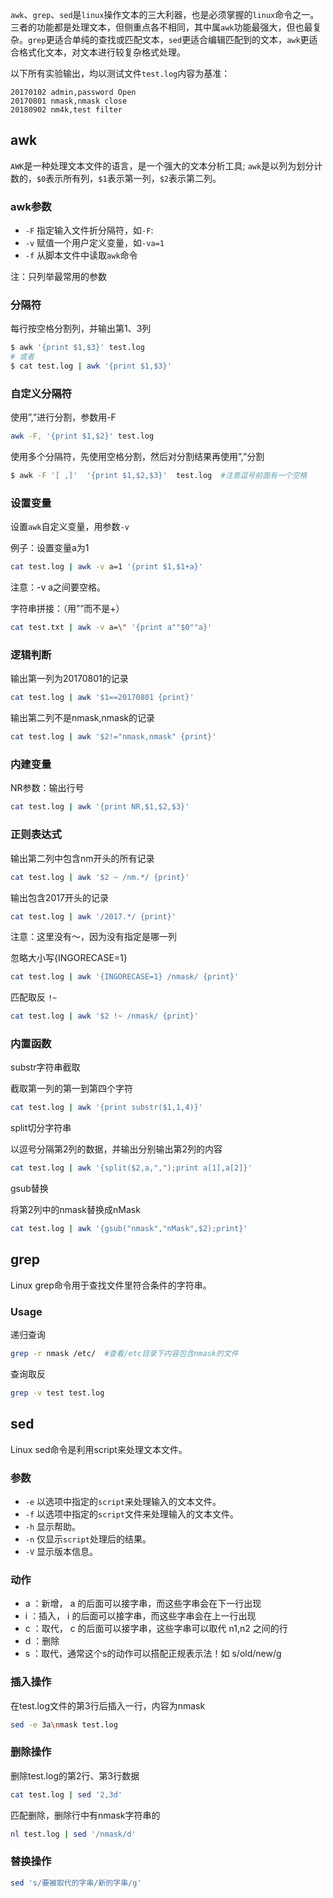 `awk`、`grep`、`sed`是`linux`操作文本的三大利器，也是必须掌握的`linux`命令之一。三者的功能都是处理文本，但侧重点各不相同，其中属`awk`功能最强大，但也最复杂。`grep`更适合单纯的查找或匹配文本，`sed`更适合编辑匹配到的文本，`awk`更适合格式化文本，对文本进行较复杂格式处理。

以下所有实验输出，均以测试文件`test.log`内容为基准：
```
20170102 admin,password Open
20170801 nmask,nmask close
20180902 nm4k,test filter
```

## awk

`AWK`是一种处理文本文件的语言，是一个强大的文本分析工具; `awk`是以列为划分计数的，`$0`表示所有列，`$1`表示第一列，`$2`表示第二列。

### awk参数

- `-F` 指定输入文件折分隔符，如`-F`:
- `-v` 赋值一个用户定义变量，如`-va=1`
- `-f` 从脚本文件中读取`awk`命令

注：只列举最常用的参数

### 分隔符

每行按空格分割列，并输出第1、3列

```sh
$ awk '{print $1,$3}' test.log
# 或者
$ cat test.log | awk '{print $1,$3}'
```

### 自定义分隔符

使用”,”进行分割，参数用-F

```sh
awk -F, '{print $1,$2}' test.log
```

使用多个分隔符，先使用空格分割，然后对分割结果再使用”,”分割

```sh
$ awk -F '[ ,]'  '{print $1,$2,$3}'  test.log  #注意逗号前面有一个空格
```

### 设置变量

设置`awk`自定义变量，用参数`-v`

例子：设置变量a为1

```sh
cat test.log | awk -v a=1 '{print $1,$1+a}'
```

注意：-v a之间要空格。

字符串拼接：（用””而不是+）

```sh
cat test.txt | awk -v a=\" '{print a""$0""a}'
```

### 逻辑判断

输出第一列为20170801的记录

```sh
cat test.log | awk '$1==20170801 {print}'
```

输出第二列不是nmask,nmask的记录

```sh
cat test.log | awk '$2!="nmask,nmask" {print}'
```

### 内建变量

NR参数：输出行号

```sh
cat test.log | awk '{print NR,$1,$2,$3}'
```

### 正则表达式

输出第二列中包含nm开头的所有记录

```sh
cat test.log | awk '$2 ~ /nm.*/ {print}'
```

输出包含2017开头的记录

```sh
cat test.log | awk '/2017.*/ {print}'
```

注意：这里没有～，因为没有指定是哪一列

忽略大小写{INGORECASE=1}

```sh
cat test.log | awk '{INGORECASE=1} /nmask/ {print}'
```

匹配取反 `!~`

```sh
cat test.log | awk '$2 !~ /nmask/ {print}'
```

### 内置函数

substr字符串截取

截取第一列的第一到第四个字符

```sh
cat test.log | awk '{print substr($1,1,4)}'
```

split切分字符串

以逗号分隔第2列的数据，并输出分别输出第2列的内容

```sh
cat test.log | awk '{split($2,a,",");print a[1],a[2]}'
```

gsub替换

将第2列中的nmask替换成nMask

```sh
cat test.log | awk '{gsub("nmask","nMask",$2);print}'
```

## grep

Linux grep命令用于查找文件里符合条件的字符串。

### Usage

递归查询

```sh
grep -r nmask /etc/  #查看/etc目录下内容包含nmask的文件
```

查询取反

```sh
grep -v test test.log
```

## sed

Linux sed命令是利用script来处理文本文件。

### 参数
- `-e` 以选项中指定的`script`来处理输入的文本文件。
- `-f` 以选项中指定的`script`文件来处理输入的文本文件。
- `-h` 显示帮助。
- `-n` 仅显示`script`处理后的结果。
- `-V` 显示版本信息。

### 动作
- a ：新增， a 的后面可以接字串，而这些字串会在下一行出现
- i ：插入， i 的后面可以接字串，而这些字串会在上一行出现
- c ：取代， c 的后面可以接字串，这些字串可以取代 n1,n2 之间的行
- d ：删除
- s ：取代，通常这个s的动作可以搭配正规表示法！如 s/old/new/g

### 插入操作

在test.log文件的第3行后插入一行，内容为nmask

```sh
sed -e 3a\nmask test.log
```

### 删除操作

删除test.log的第2行、第3行数据

```sh
cat test.log | sed '2,3d'
```

匹配删除，删除行中有nmask字符串的

```sh
nl test.log | sed '/nmask/d'
```

### 替换操作

```sh
sed 's/要被取代的字串/新的字串/g'
```
